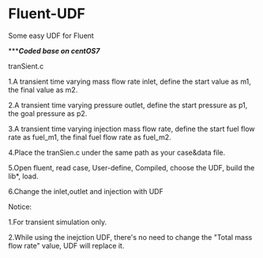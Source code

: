 # Fluent-UDF
Some easy UDF for Fluent 

********************************Coded base on centOS7*****************************

tranSient.c

1.A transient time varying mass flow rate inlet, define the start value as m1, the final value as m2.

2.A transient time varying pressure outlet, define the start pressure as p1, the goal pressure as p2.

3.A transient time varying injection mass flow rate, define the start fuel flow rate as fuel_m1,  the final fuel flow rate as fuel_m2.

4.Place the tranSien.c under the same path as your case&data file.

5.Open fluent, read case, User-define, Compiled, choose the UDF, build the lib*, load.

6.Change the inlet,outlet and injection with UDF

Notice:

1.For transient simulation only.

2.While using the inejction UDF, there's no need to change the "Total mass flow rate" value, UDF will replace it.
